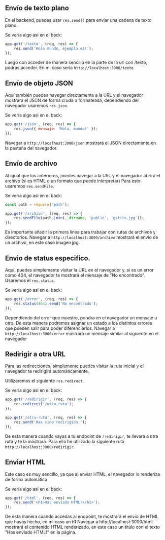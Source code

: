 ## Envío de texto plano

En el backend, puedes usar `res.send()` para enviar una cadena de texto plano.


Se vería algo asi en el back:

```js
app.get('/texto', (req, res) => {
    res.send('Hola mundo, ejemplo ez!');
});
```
Luego con acceder de manera sencilla en la parte de la url con /texto, podrás acceder. En mi caso seria `http://localhost:3000/texto`

## Envío de objeto JSON

Aquí también puedes navegar directamente a la URL y el navegador mostrará el JSON de forma cruda o formateada, dependiendo del navegador
usaremos `res.json`.


Se vería algo asi en el back:

```js
app.get('/json', (req, res) => {
    res.json({ mensaje: 'Hola, mundo!' });
});
```
Navegar a `http://localhost:3000/json` mostrará el JSON directamente en la pestaña del navegador.

## Envío de archivo

Al igual que los anteriores, puedes navegar a la URL y el navegador abrirá el archivo (si es HTML o un formato que puede interpretar)
Para esto usaremos `res.sendFile`.


Se vería algo asi en el back:

```js
const path = require('path');

app.get('/archivo', (req, res) => {
    res.sendFile(path.join(__dirname, 'public', 'gatito.jpg')); 
});

```
Es importante añadir la primera linea para trabajar con rutas de archivos y directorios.
Navegar a `http://localhost:3000/archivo` mostrará el envío de un archivo, en este caso imagen jpg.

## Envio de status especifico.

Aquí, puedes simplemente visitar la URL en el navegador y, si es un error como 404, el navegador te mostrará el mensaje de "No encontrado".
Usaremos el  `res.status`.


Se vería algo asi en el back:

```js
app.get('/error', (req, res) => {
    res.status(404).send('No encontrado');
});
```

Dependiendo del error que muestre, pondra en el navegador un mensaje u otro.
De esta manera podremos asignar un estado a los distintos errores que pueden salir para poder diferenciarlos.
Navegar a `http://localhost:3000/error` mostrará un mensaje similar al siguiente en el navegador

## Redirigir a otra URL

Para las redirecciones, simplemente puedes visitar la ruta inicial y el navegador te redirigirá automáticamente.

Utilizaremos el siguiente `res.redirect`.

Se vería algo asi en el back:

```js
app.get('/redirigir', (req, res) => {
    res.redirect('/otra-ruta');
});

app.get('/otra-ruta', (req, res) => {
    res.send('Has sido redirigido.');
});

```
De esta manera cuando vayas a tu endpoint de `/redirigir`, te llevara a otra ruta y te la mostrará.
Para ello he utilizado la siguiente ruta `http://localhost:3000/redirigir`.

## Enviar HTML
Este caso es muy sencillo, ya que al enviar HTML, el navegador lo renderiza de forma automática

Se vería algo asi en el back:

```js
app.get('/html', (req, res) => {
    res.send('<h1>Has enviado HTML!</h1>');
});

```
De esta manera cuando accedas al endpoint, te mostrará el envio de HTML que hayas hecho, en mi caso un h1
Navegar a http://localhost:3000/html mostrará el contenido HTML renderizado, en este caso un título con el texto "Has enviado HTML!" en la página.
